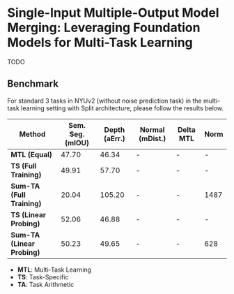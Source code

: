 # Single-Input Multiple-Output Model Merging: Leveraging Foundation Models for Multi-Task Learning 
TODO



## Benchmark
For standard 3 tasks in NYUv2 (without noise prediction task) in the multi-task learning setting with Split architecture, please follow the results below.


| Method                 | Sem. Seg. (mIOU) | Depth (aErr.) | Normal (mDist.) | Delta MTL | Norm |
|------------------------|------------------|---------------|-----------------|-----------|------|
| **MTL (Equal)**         |47.70            | 46.34         | -           | -      | - |
| **TS (Full Training)**  | 49.91            | 57.70         | -              | -         | - |
| **Sum-TA (Full Training)** | 20.04            | 105.20        | -              | -         | 1487 |
| **TS (Linear Probing)** | 52.06            | 46.88         | -              | -         | - |
| **Sum-TA (Linear Probing)** | 50.23            | 49.65         | -              | -         | 628 |

- **MTL**: Multi-Task Learning
- **TS**: Task-Specific
- **TA**: Task Arithmetic